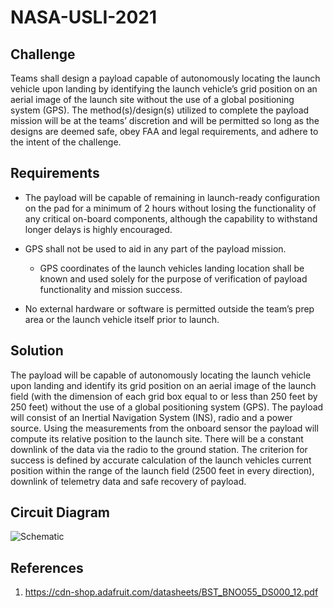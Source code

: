# NASA-USLI-2021

## Challenge

Teams shall design a payload capable of autonomously locating the launch vehicle upon landing by identifying the launch vehicle’s grid position on an aerial image of the
launch site without the use of a global positioning system (GPS). The method(s)/design(s) utilized to complete the payload mission will be at the teams’ discretion and will be permitted so long as the
designs are deemed safe, obey FAA and legal requirements, and adhere to the intent of the challenge.

## Requirements

* The payload will be capable of remaining in launch-ready configuration on the pad for a minimum of 2 hours without losing the functionality of any critical on-board components, although
the capability to withstand longer delays is highly encouraged.

* GPS shall not be used to aid in any part of the payload mission.
  * GPS coordinates of the launch vehicles landing location shall be known and used solely for the purpose of verification of payload functionality and mission success.

* No external hardware or software is permitted outside the team’s prep area or the launch vehicle itself prior to launch.

## Solution

The payload will be capable of autonomously locating the launch vehicle upon landing and identify its grid position on an aerial image of the launch field (with the dimension of each grid box equal to or less than 250 feet by 250 feet) without the use of a global positioning system (GPS). The payload will consist of an Inertial Navigation System (INS), radio and a power source. Using the measurements from the onboard sensor the payload will compute its relative position to the launch site. There will be a constant downlink of the data via the radio to the ground station. The criterion for success is defined by accurate calculation of the launch vehicles current position within the range of the launch field (2500 feet in every direction), downlink of telemetry data and safe recovery of payload.

## Circuit Diagram

![Schematic](files/circuit.png)

## References

1. <https://cdn-shop.adafruit.com/datasheets/BST_BNO055_DS000_12.pdf> 
